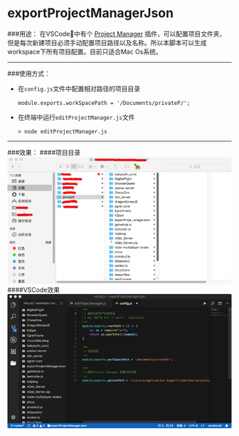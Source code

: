 # exportProjectManagerJson

###用途：
在VSCode中有个 [Project Manager](https://github.com/alefragnani/vscode-project-manager)
插件，可以配置项目文件夹，但是每次新建项目必须手动配置项目路径以及名称。所以本脚本可以生成workspace下所有项目配置。目前只适合Mac Os系统。

---
###使用方式：
- 在```config.js```文件中配置相对路径的项目目录

	```
	module.exports.workSpacePath = '/Documents/privateP/';

	```
- 在终端中运行```editProjectManager.js```文件

	```
	> node editProjectManager.js
	```	

---
###效果：
####项目目录
![](./img/img1.png)
####VSCode效果
![](./img/img2.png)
